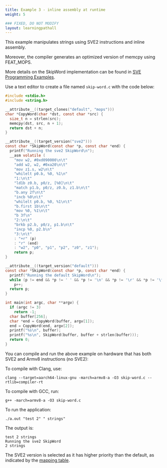 ```yaml
---
title: Example 3 - inline assembly at runtime
weight: 5

### FIXED, DO NOT MODIFY
layout: learningpathall
---
```


This example manipulates strings using SVE2 instructions and inline assembly. 

Moreover, the compiler generates an optimized version of memcpy using FEAT_MOPS.

More details on the SkipWord implementation can be found in [SVE Programming Examples](https://developer.arm.com/documentation/dai0548/latest).

Use a text editor to create a file named `skip-word.c` with the code below:

```c
#include <stdio.h>
#include <string.h>

__attribute__((target_clones("default", "mops")))
char *CopyWord(char *dst, const char *src) {
  size_t n = strlen(src);
  memcpy(dst, src, n + 1);
  return dst + n;
}

__attribute__((target_version("sve2")))
const char *SkipWord(const char *p, const char *end) {
  printf("Running the sve2 SkipWord\n");
  __asm volatile (
    "mov w2, #0xd090000\n\t"
    "add w2, w2, #0xa20\n\t"
    "mov z1.s, w2\n\t"
    "whilelt p0.b, %0, %1\n"
    "1:\n\t"
    "ld1b z0.b, p0/z, [%0]\n\t"
    "match p1.b, p0/z, z0.b, z1.b\n\t"
    "b.any 2f\n\t"
    "incb %0\n\t"
    "whilelt p0.b, %0, %1\n\t"
    "b.first 1b\n\t"
    "mov %0, %1\n\t"
    "b 3f\n"
    "2:\n\t"
    "brkb p2.b, p0/z, p1.b\n\t"
    "incp %0, p2.b\n"
    "3:\n\t"
    : "+r" (p)
    : "r" (end)
    : "w2", "p0", "p1", "p2", "z0", "z1");
    return p;
}

__attribute__((target_version("default")))
const char *SkipWord(const char *p, const char *end) {
  printf("Running the default SkipWord\n");
  while (p != end && *p != ' ' && *p != '\n' && *p != '\r' && *p != '\t')
    p++;
  return p;
}

int main(int argc, char **argv) {
  if (argc != 3)
    return -1;
  char buffer[256];
  char *end = CopyWord(buffer, argv[1]);
  end = CopyWord(end, argv[2]);
  printf("%s\n", buffer);
  printf("%s\n", SkipWord(buffer, buffer + strlen(buffer)));
  return 0;
}
```

You can compile and run the above example on hardware that has both SVE2 and Armv8 instructions (no SVE2):

To compile with Clang, use:

```console
clang --target=aarch64-linux-gnu -march=armv8-a -O3 skip-word.c --rtlib=compiler-rt
```

To compile with GCC, run:

```console
g++ -march=armv8-a -O3 skip-word.c
```

To run the application:

```console
./a.out "test 2" " strings"
```

The output is:

```output
test 2 strings
Running the sve2 SkipWord
2 strings
```

The SVE2 version is selected as it has higher priority than the default, as indicated by the [mapping table](https://arm-software.github.io/acle/main/acle.html#mapping).

